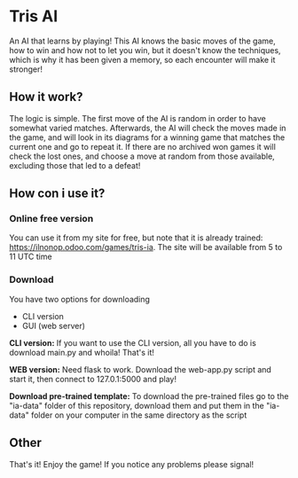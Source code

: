 
# Tris AI

An AI that learns by playing! This AI knows the basic moves of the game, how to win and how not to let you win, but it doesn't know the techniques, which is why it has been given a memory, so each encounter will make it stronger!

## How it work?
The logic is simple. The first move of the AI is random in order to have somewhat varied matches. Afterwards, the AI will check the moves made in the game, and will look in its diagrams for a winning game that matches the current one and go to repeat it. If there are no archived won games it will check the lost ones, and choose a move at random from those available, excluding those that led to a defeat!

## How con i use it?
### Online free version
You can use it from my site for free, but note that it is already trained: https://ilnonop.odoo.com/games/tris-ia. The site will be available from 5 to 11 UTC time

### Download
You have two options for downloading
- CLI version
- GUI (web server)
  
**CLI version:** If you want to use the CLI version, all you have to do is download main.py and whoila! That's it!

**WEB version:** Need flask to work. Download the web-app.py script and start it, then connect to 127.0.1:5000 and play!

**Download pre-trained template:** To download the pre-trained files go to the "ia-data" folder of this repository, download them and put them in the "ia-data" folder on your computer in the same directory as the script

## Other
That's it! Enjoy the game! If you notice any problems please signal!
